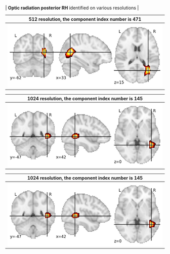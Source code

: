 


| **Optic radiation posterior RH** identified on various resolutions |

| 512 resolution, the component index number is 471|  
|:---:|  
| ![Component 512](../512/final/471.jpg "From component 512: Optic radiation posterior RH") |

| 1024 resolution, the component index number is 145|  
|:---:|  
| ![Component 1024](../1024/final/145.jpg "From component 1024: Optic radiation posterior RH") |

| 1024 resolution, the component index number is 145|  
|:---:|  
| ![Component 1024](../1024/final/145.jpg "From component 1024: Optic radiation posterior RH") |